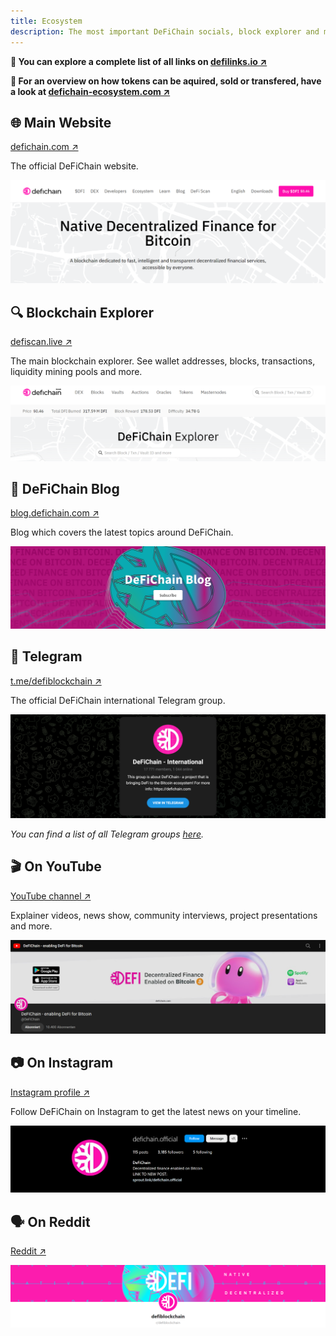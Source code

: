 ```yaml
---
title: Ecosystem
description: The most important DeFiChain socials, block explorer and more.
---
```


**🔗 You can explore a complete list of all links on [defilinks.io ↗](https://defilinks.io/)**

**🧭 For an overview on how tokens can be aquired, sold or transfered, have a look at [defichain-ecosystem.com ↗](https://defichain-ecosystem.com/)**

## 🌐 Main Website

[defichain.com ↗](https://defichain.com/)

The official DeFiChain website.

![](./../media/ecosystem_website.png)

## 🔍 Blockchain Explorer

[defiscan.live ↗](https://defiscan.live/)

The main blockchain explorer. See wallet addresses, blocks, transactions, liquidity mining pools and more.

![](./../media/ecosystem_scan.png)

## 📰 DeFiChain Blog

[blog.defichain.com ↗](https://blog.defichain.com/)

Blog which covers the latest topics around DeFiChain.

![](./../media/ecosystem_blog.png)

## 💬 Telegram

[t.me/defiblockchain ↗](https://t.me/defiblockchain)

The official DeFiChain international Telegram group.

![](./../media/ecosystem_telegram.png)

_You can find a list of all Telegram groups [here](./Links.md#telegram-channels)._

## 🎬 On YouTube

[YouTube channel ↗](https://www.youtube.com/c/DeFiChain/)

Explainer videos, news show, community interviews, project presentations and more.

![](./../media/ecosystem_youtube.png)

## 📷 On Instagram

[Instagram profile ↗](https://www.instagram.com/defichain.official/)

Follow DeFiChain on Instagram to get the latest news on your timeline.

![](./../media/ecosystem_instagram.png)

## 🗣️ On Reddit

[Reddit ↗](https://reddit.com/r/defiblockchain/)

![](./../media/ecosystem_reddit.png)
